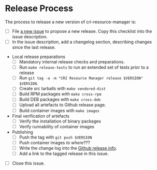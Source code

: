 # Release Process

The process to release a new version of cri-resource-manager is:

- [ ] File [a new issue](https://github.com/intel/cri-resource-manager/issues/new)
  to propose a new release. Copy this checklist into the issue description.
- [ ] In the issue description, add a changelog section, describing changes
  since the last release.
- Local release preparations
  - [ ] Mandatory internal release checks and preparations.
  - [ ] Run `make release-tests` to run an extended set of tests prior to a release
  - [ ] Run `git tag -a -m "CRI Resource Manager release $VERSION" $VERSION`.
  - [ ] Create src tarballs with `make vendored-dist`
  - [ ] Build RPM packages with `make cross-rpm`
  - [ ] Build DEB packages with `make cross-deb`
  - [ ] Upload all artefacts to Github release page.
  - [ ] Build container images with `make images`
- Final verification of artefacts
  - [ ] Verify the installation of binary packages
  - [ ] Verify runnability of container images
- Publishing
  - [ ] Push the tag with `git push $VERSION`
  - [ ] Push container images *to where*???
  - [ ] Write the change log into the
  [Github release info](https://github.com/intel/cri-resource-manager/releases).
  - [ ] Add a link to the tagged release in this issue.
- [ ] Close this issue.
